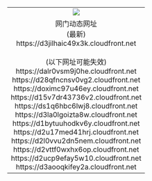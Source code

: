﻿<table>
  <tr></tr>
  <tr><td colspan=2 align=center><img src="https://d3jilhaic49x3k.cloudfront.net/Up/oGate.jpg" /></td></tr>
  <tr><td colspan=2 align=center>网门动态网址<br/>(最新)
<br>https://d3jilhaic49x3k.cloudfront.net
<br/><br/>(以下网址可能失效)
<br>https://dalr0vsm9j0he.cloudfront.net
<br>https://d28qfncnsv0vg2.cloudfront.net
<br>https://doximc97u46ey.cloudfront.net
<br>https://d15v7dr43736v2.cloudfront.net
<br>https://ds1q6hbc6lwj8.cloudfront.net
<br>https://d3la0lgoizta8w.cloudfront.net
<br>https://d1bytuuhodkv6y.cloudfront.net
<br>https://d2u17med41hrj.cloudfront.net
<br>https://d2l0vvu2dn5nem.cloudfront.net
<br>https://d2vttf0wxhx6op.cloudfront.net
<br>https://d2ucp9efay5w10.cloudfront.net
<br>https://d3aooqkifey2a.cloudfront.net
    </td>
  </tr>
</table>
